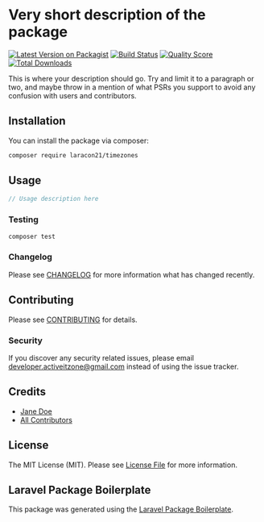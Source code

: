 # Very short description of the package

[![Latest Version on Packagist](https://img.shields.io/packagist/v/laracon21/timezones.svg?style=flat-square)](https://packagist.org/packages/laracon21/timezones)
[![Build Status](https://img.shields.io/travis/laracon21/timezones/master.svg?style=flat-square)](https://travis-ci.org/laracon21/timezones)
[![Quality Score](https://img.shields.io/scrutinizer/g/laracon21/timezones.svg?style=flat-square)](https://scrutinizer-ci.com/g/laracon21/timezones)
[![Total Downloads](https://img.shields.io/packagist/dt/laracon21/timezones.svg?style=flat-square)](https://packagist.org/packages/laracon21/timezones)

This is where your description should go. Try and limit it to a paragraph or two, and maybe throw in a mention of what PSRs you support to avoid any confusion with users and contributors.

## Installation

You can install the package via composer:

```bash
composer require laracon21/timezones
```

## Usage

``` php
// Usage description here
```

### Testing

``` bash
composer test
```

### Changelog

Please see [CHANGELOG](CHANGELOG.md) for more information what has changed recently.

## Contributing

Please see [CONTRIBUTING](CONTRIBUTING.md) for details.

### Security

If you discover any security related issues, please email developer.activeitzone@gmail.com instead of using the issue tracker.

## Credits

- [Jane Doe](https://github.com/laracon21)
- [All Contributors](../../contributors)

## License

The MIT License (MIT). Please see [License File](LICENSE.md) for more information.

## Laravel Package Boilerplate

This package was generated using the [Laravel Package Boilerplate](https://laravelpackageboilerplate.com).